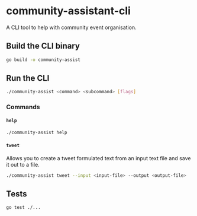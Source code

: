 # community-assistant-cli

A CLI tool to help with community event organisation.

## Build the CLI binary

```bash
go build -o community-assist
```

## Run the CLI

```bash
./community-assist <command> <subcommand> [flags]
```

### Commands

#### `help`

```bash
./community-assist help
```

#### `tweet`

Allows you to create a tweet formulated text from an input text file and save it out to a file.

```bash
./community-assist tweet --input <input-file> --output <output-file>
```

## Tests

```bash
go test ./...
```

